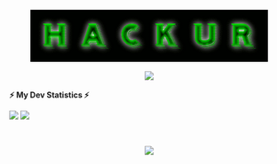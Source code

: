 <p align="center">
    <a href="https://hackur.netlify.app" title="👋 Hey there, I am Hackur">
        <img src="hackur.gif"/>
    </a>
</p>

<p align="center">
    <img src="https://img.shields.io/badge/Hackur-Amateurs%20hack%20systems%2Cprofessionals%20hack%20people.-green" />
</p>

<!-- GitHub stats -->
<b>⚡ My Dev Statistics ⚡</b>

<p>
<!-- GitHub Stats -->
<img height="180em" src="https://github-readme-stats.vercel.app/api?username=Hackur1029&show_icons=true&hide_border=true" />

<!-- Most Used Languages -->
<img height="180em" src="https://github-readme-stats.vercel.app/api/top-langs/?username=Hackur1029&show_icons=true&hide_border=true&layout=compact&langs_count=8"/>

</p>

<!-- Streaks -->
</br>
<p align="center">

<!--GitHub streak stats-->
<img height="180em" src="https://github-readme-streak-stats.herokuapp.com/?user=Hackur1029" />

<p>

